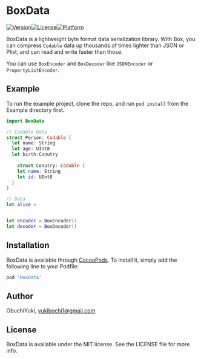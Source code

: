 # BoxData

[![Version](https://img.shields.io/cocoapods/v/BoxData.svg?style=flat)](https://cocoapods.org/pods/BoxData)[![License](https://img.shields.io/cocoapods/l/BoxData.svg?style=flat)](https://cocoapods.org/pods/BoxData)[![Platform](https://img.shields.io/cocoapods/p/BoxData.svg?style=flat)](https://cocoapods.org/pods/BoxData)



BoxData is a lightweight byte format data serialization library. With Box, you can compress `Codable` data up thousands of times lighter than JSON or Plist, and can read and write faster than those.

You can use `BoxEncoder` and `BoxDecoder` like `JSONEncoder` or `PropertyListEncoder`.

## Example

To run the example project, clone the repo, and run `pod install` from the Example directory first.

```swift
import BoxData

// Codable Data
struct Person: Codable {
  let name: String 
  let age: UInt8
  let birth:Conutry
  
	struct Conutry: Codable {
    let name: String
    let id: UInt8
  }
}

// Data
let alice = 


let encoder = BoxEncoder()
let decoder = BoxDecoder()


```





## Installation

BoxData is available through [CocoaPods](https://cocoapods.org). To install
it, simply add the following line to your Podfile:

```ruby
pod 'BoxData'
```

## Author

ObuchiYuki, yukibochi1@gmail.com

## License

BoxData is available under the MIT license. See the LICENSE file for more info.
